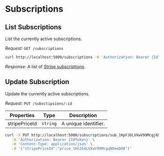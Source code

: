 # Subscriptions

## List Subscriptions

List the currently active subscriptions.

_Request:_ `GET /subscriptions`

```bash
curl http://localhost:5000/subscriptions -H 'Authorization: Bearer {IdToken}' \
```

_Response:_ A list of [Stripe subscriptions](https://stripe.com/docs/api/subscriptions/object).

## Update Subscription

Update the currently active subscriptions.

_Request:_ `PUT /subsctipsions/:id`

| Properties    | Type     | Description          |
| ------------- | -------- | -------------------- |
| stripePriceId | `string` | A unique identifier. |

```bash
curl -X PUT http://localhost:5000/subscriptions/sub_1KpFJ6LVXwV99Mcgj6SMLOIX \
   -H 'Authorization: Bearer {IdToken}' \
   -H 'Content-Type: application/json' \
   -d '{"stripePriceId":"price_1Hn2G4LVXwV99McgqNOmeDA8"}'
```
